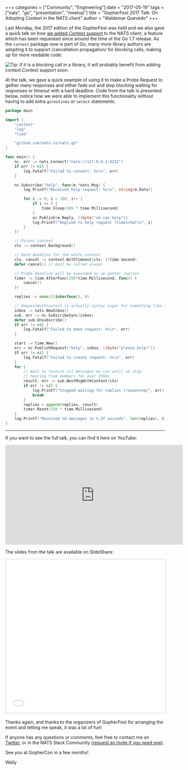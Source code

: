 +++
categories = ["Community", "Engineering"]
date = "2017-05-19"
tags = ["nats", "go", "presentation", "meetup"]
title = "GopherFest 2017 Talk: On Adopting Context in the NATS client"
author = "Waldemar Quevedo"
+++

Last Monday, the 2017 edition of the GopherFest was held and we also gave a quick talk on how [we added Context support](https://github.com/nats-io/nats.go/pull/275) to the NATS client, a feature which has been requested since around the time of the Go 1.7 release. As the `context` package now is part of Go, many more library authors are adopting it to support /cancellation propagation/ for blocking calls, making up for more readable code:

<img class="img-responsive center-block" alt="Tip: If it is a blocking call in a library, it will probably benefit from adding context.Context support soon." src="/img/blog/gopherfest-2017-talk-on-adopting-context-in-the-nats-client.png">

At the talk, we gave a quick example of using it to make a Probe Request to gather many responses and either fade out and stop blocking waiting for responses or timeout with a hard deadline. Code from the talk is presented below, notice how we were able to implement this functionality without having to add extra `goroutines`
or `select` statements.

```go
package main

import (
	"context"
	"log"
	"time"

	"github.com/nats-io/nats.go"
)

func main() {
	nc, err := nats.Connect("nats://127.0.0.1:4222")
	if err != nil {
		log.Fatalf("Failed to connect: %s\n", err)
	}

	nc.Subscribe("help", func(m *nats.Msg) {
		log.Printf("Received help request: %s\n", string(m.Data))

		for i := 0; i < 100; i++ {
			if i >= 3 {
				time.Sleep(300 * time.Millisecond)
			}
			nc.Publish(m.Reply, []byte("ok can help"))
			log.Printf("Replied to help request (times=%d)\n", i)
		}
	})

	// Parent context
	ctx := context.Background()

	// Hard deadline for the whole context
	ctx, cancel := context.WithTimeout(ctx, 1*time.Second)
	defer cancel() // must be called always

	// Probe deadline will be expanded as we gather replies
	timer := time.AfterFunc(250*time.Millisecond, func() {
		cancel()
	})

	replies := make([]interface{}, 0)

	// RequestWithContext is actually syntax sugar for something like this
	inbox := nats.NewInbox()
	sub, err := nc.SubscribeSync(inbox)
	defer sub.Unsubscribe()
	if err != nil {
		log.Fatalf("Failed to make request: %s\n", err)
	}

	start := time.Now()
	err = nc.PublishRequest("help", inbox, []byte("please help!"))
	if err != nil {
		log.Fatalf("Failed to create request: %s\n", err)
	}
	for {
		// Wait to receive all messages we can until we stop
		// hearing from members for over 250ms
		result, err := sub.NextMsgWithContext(ctx)
		if err != nil {
			log.Printf("Stopped waiting for replies (reason=%q)", err)
			break
		}
		replies = append(replies, result)
		timer.Reset(250 * time.Millisecond)
	}
	log.Printf("Received %d messages in %.3f seconds", len(replies), time.Since(start).Seconds())
}
```

<hr>

If you want to see the full talk, you can find it here on YouTube:

<div class="row">
  <div class="col-md-12">
    <div class="center-block">
      <div class="embed-responsive embed-responsive-16by9">
        <iframe width="560" height="315" src="https://www.youtube.com/embed/giUatBmmb_Y?start=6683" frameborder="0" allowfullscreen></iframe>
      </div>
    </div>
  </div>
</div>

The slides from the talk are available on SlideShare:

<div class="row">
  <div class="col-md-12">
    <div class="center-block text-center">
      <iframe src="//www.slideshare.net/slideshow/embed_code/key/KH6lTCHbSZZTMT" width="595" height="485" frameborder="0" marginwidth="0" marginheight="0" scrolling="no" style="border:1px solid #CCC; border-width:1px; margin-bottom:5px; max-width: 100%;" allowfullscreen> </iframe>
    </div>
  </div>
</div>

Thanks again, and thanks to the organizers of GopherFest for arranging the event and letting me speak, it was a lot of fun!

If anyone has any questions or comments, feel free to contact me on [Twitter](https://twitter.com/wallyqs), or in the NATS Slack Community [(request an invite if you need one)](https://docs.google.com/a/apcera.com/forms/d/104yA7oqq7SPoMDG_J9MnVE74gVwBnTmVHKP5ABHoM5k/viewform?embedded=true).

See you at GopherCon in a few months!

Wally
